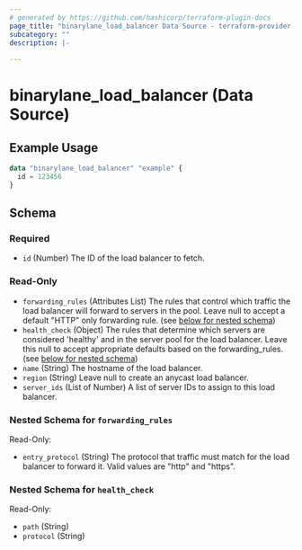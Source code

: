 ```yaml
---
# generated by https://github.com/hashicorp/terraform-plugin-docs
page_title: "binarylane_load_balancer Data Source - terraform-provider-binarylane"
subcategory: ""
description: |-
  
---
```


# binarylane_load_balancer (Data Source)



## Example Usage

```terraform
data "binarylane_load_balancer" "example" {
  id = 123456
}
```

<!-- schema generated by tfplugindocs -->
## Schema

### Required

- `id` (Number) The ID of the load balancer to fetch.

### Read-Only

- `forwarding_rules` (Attributes List) The rules that control which traffic the load balancer will forward to servers in the pool. Leave null to accept a default "HTTP" only forwarding rule. (see [below for nested schema](#nestedatt--forwarding_rules))
- `health_check` (Object) The rules that determine which servers are considered 'healthy' and in the server pool for the load balancer. Leave this null to accept appropriate defaults based on the forwarding_rules. (see [below for nested schema](#nestedatt--health_check))
- `name` (String) The hostname of the load balancer.
- `region` (String) Leave null to create an anycast load balancer.
- `server_ids` (List of Number) A list of server IDs to assign to this load balancer.

<a id="nestedatt--forwarding_rules"></a>
### Nested Schema for `forwarding_rules`

Read-Only:

- `entry_protocol` (String) The protocol that traffic must match for the load balancer to forward it. Valid values are "http" and "https".


<a id="nestedatt--health_check"></a>
### Nested Schema for `health_check`

Read-Only:

- `path` (String)
- `protocol` (String)
